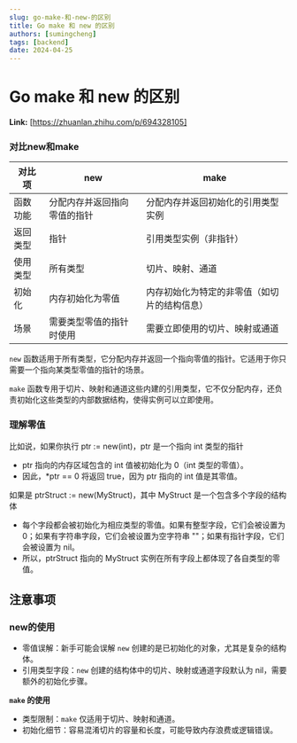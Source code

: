 ```yaml
---
slug: go-make-和-new-的区别
title: Go make 和 new 的区别
authors: [sumingcheng]
tags: [backend]
date: 2024-04-25
---
```


# Go make 和 new 的区别



 **Link:** [https://zhuanlan.zhihu.com/p/694328105]

### 对比new和make  

| 对比项 | new | make |
| --- | --- | --- |
| 函数功能 | 分配内存并返回指向零值的指针 | 分配内存并返回初始化的引用类型实例 |
| 返回类型 | 指针 | 引用类型实例（非指针） |
| 使用类型 | 所有类型 | 切片、映射、通道 |
| 初始化 | 内存初始化为零值 | 内存初始化为特定的非零值（如切片的结构信息） |
| 场景 | 需要类型零值的指针时使用 | 需要立即使用的切片、映射或通道 |

`new` 函数适用于所有类型，它分配内存并返回一个指向零值的指针。它适用于你只需要一个指向某类型零值的指针的场景。

`make` 函数专用于切片、映射和通道这些内建的引用类型，它不仅分配内存，还负责初始化这些类型的内部数据结构，使得实例可以立即使用。

### 理解零值  

比如说，如果你执行 ptr := new(int)，ptr 是一个指向 int 类型的指针

* ptr 指向的内存区域包含的 int 值被初始化为 0（int 类型的零值）。
* 因此，\*ptr == 0 将返回 true，因为 ptr 指向的 int 值是其零值。

如果是 ptrStruct := new(MyStruct)，其中 MyStruct 是一个包含多个字段的结构体

* 每个字段都会被初始化为相应类型的零值。如果有整型字段，它们会被设置为 0；如果有字符串字段，它们会被设置为空字符串 ""；如果有指针字段，它们会被设置为 nil。
* 所以，ptrStruct 指向的 MyStruct 实例在所有字段上都体现了各自类型的零值。

## 注意事项  
### new的使用  



+ 零值误解：新手可能会误解 `new` 创建的是已初始化的对象，尤其是复杂的结构体。
+ 引用类型字段：`new` 创建的结构体中的切片、映射或通道字段默认为 nil，需要额外的初始化步骤。

**`make` 的使用**



+ 类型限制：`make` 仅适用于切片、映射和通道。
+ 初始化细节：容易混淆切片的容量和长度，可能导致内存浪费或逻辑错误。